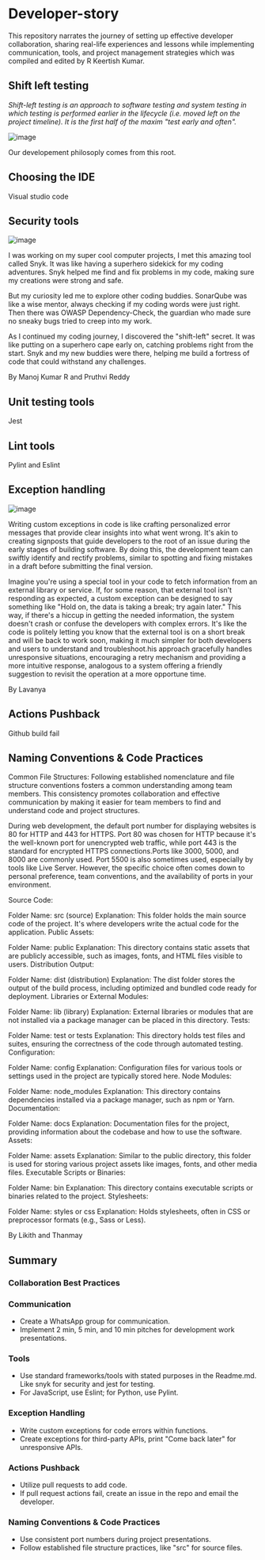 # Developer-story
 This repository narrates the journey of setting up effective developer collaboration, sharing real-life experiences and lessons while implementing communication, tools, and project management strategies which was compiled and edited by R Keertish Kumar.

## Shift left testing
_Shift-left testing is an approach to software testing and system testing in which testing is performed earlier in the lifecycle (i.e. moved left on the project timeline). It is the first half of the maxim "test early and often"._

![image](https://github.com/Developers-CST/Developer-story/assets/141417594/c19180b1-bccd-4d18-b6c8-ec0a5f610e99)

Our developement philosoply comes from this root.

## Choosing the IDE

Visual studio code

## Security tools

![image](https://github.com/Developers-CST/Developer-story/assets/141417594/b23e71ec-50f7-494d-8d75-898df178550f)

I was working on my super cool computer projects, I met this amazing tool called Snyk. It was like having a superhero sidekick for my coding adventures. Snyk helped me find and fix problems in my code, making sure my creations were strong and safe.

But my curiosity led me to explore other coding buddies. SonarQube was like a wise mentor, always checking if my coding words were just right. Then there was OWASP Dependency-Check, the guardian who made sure no sneaky bugs tried to creep into my work.

As I continued my coding journey, I discovered the "shift-left" secret. It was like putting on a superhero cape early on, catching problems right from the start. Snyk and my new buddies were there, helping me build a fortress of code that could withstand any challenges.

By Manoj Kumar R and Pruthvi Reddy

## Unit testing tools

Jest

## Lint tools

Pylint and Eslint

## Exception handling

![image](https://github.com/Developers-CST/Developer-story/assets/141417594/ea9438ef-aaeb-4618-9bf6-e67c20642093)


Writing custom exceptions in code is like crafting personalized error messages that provide clear insights into what went wrong. It's akin to creating signposts that guide developers to the root of an issue during the early stages of building software. By doing this, the development team can swiftly identify and rectify problems, similar to spotting and fixing mistakes in a draft before submitting the final version.

Imagine you're using a special tool in your code to fetch information from an external library or service. If, for some reason, that external tool isn't responding as expected, a custom exception can be designed to say something like "Hold on, the data is taking a break; try again later." This way, if there's a hiccup in getting the needed information, the system doesn't crash or confuse the developers with complex errors. It's like the code is politely letting you know that the external tool is on a short break and will be back to work soon, making it much simpler for both developers and users to understand and troubleshoot.his approach gracefully handles unresponsive situations, encouraging a retry mechanism and providing a more intuitive response, analogous to a system offering a friendly suggestion to revisit the operation at a more opportune time.

By Lavanya

## Actions Pushback

Github build fail

## Naming Conventions & Code Practices

Common File Structures: Following established nomenclature and file structure conventions fosters a common understanding among team members. This consistency promotes collaboration and effective communication by making it easier for team members to find and understand code and project structures.

During web development, the default port number for displaying websites is 80 for HTTP and 443 for HTTPS. Port 80 was chosen for HTTP because it's the well-known port for unencrypted web traffic, while port 443 is the standard for encrypted HTTPS connections.Ports like 3000, 5000, and 8000 are commonly used. Port 5500 is also sometimes used, especially by tools like Live Server. However, the specific choice often comes down to personal preference, team conventions, and the availability of ports in your environment.

Source Code:

Folder Name: src (source)
Explanation: This folder holds the main source code of the project. It's where developers write the actual code for the application.
Public Assets:

Folder Name: public
Explanation: This directory contains static assets that are publicly accessible, such as images, fonts, and HTML files visible to users.
Distribution Output:

Folder Name: dist (distribution)
Explanation: The dist folder stores the output of the build process, including optimized and bundled code ready for deployment.
Libraries or External Modules:

Folder Name: lib (library)
Explanation: External libraries or modules that are not installed via a package manager can be placed in this directory.
Tests:

Folder Name: test or tests
Explanation: This directory holds test files and suites, ensuring the correctness of the code through automated testing.
Configuration:

Folder Name: config
Explanation: Configuration files for various tools or settings used in the project are typically stored here.
Node Modules:

Folder Name: node_modules
Explanation: This directory contains dependencies installed via a package manager, such as npm or Yarn.
Documentation:

Folder Name: docs
Explanation: Documentation files for the project, providing information about the codebase and how to use the software.
Assets:

Folder Name: assets
Explanation: Similar to the public directory, this folder is used for storing various project assets like images, fonts, and other media files.
Executable Scripts or Binaries:

Folder Name: bin
Explanation: This directory contains executable scripts or binaries related to the project.
Stylesheets:

Folder Name: styles or css
Explanation: Holds stylesheets, often in CSS or preprocessor formats (e.g., Sass or Less).

By Likith and Thanmay

## Summary

### Collaboration Best Practices

### Communication

- Create a WhatsApp group for communication.
- Implement 2 min, 5 min, and 10 min pitches for development work presentations.
 
### Tools

- Use standard frameworks/tools with stated purposes in the Readme.md. Like snyk for security and jest for testing.
- For JavaScript, use Eslint; for Python, use Pylint.

### Exception Handling

- Write custom exceptions for code errors within functions.
- Create exceptions for third-party APIs, print "Come back later" for unresponsive APIs.

### Actions Pushback

- Utilize pull requests to add code.
- If pull request actions fail, create an issue in the repo and email the developer.

### Naming Conventions & Code Practices

- Use consistent port numbers during project presentations.
- Follow established file structure practices, like "src" for source files.




